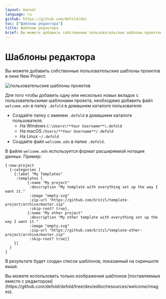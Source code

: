 ```yaml
---
layout: manual
language: ru
github: https://github.com/defold/doc
toc: ["Шаблоны редактора"]
title: Шаблоны редактора
brief: Вы можете добавить собственные пользовательские шаблоны проектов в окне New Project.
---
```


# Шаблоны редактора

Вы можете добавить собственные пользовательские шаблоны проектов в окне New Project:

![пользовательские шаблоны проектов](/manuals/images/editor/custom_project_templates.png)

Для того чтобы добавить одну или несколько новых вкладок с пользовательскими шаблонами проекта, необходимо добавить файл `welcome.edn` в папку `.defold` в домашнем каталоге пользователя:

* Создайте папку с именем `.defold` в домашнем каталоге пользователя.
  * На Windows `C:\Users\**Your Username**\.defold`
  * На macOS `/Users/**Your Username**/.defold`
  * На Linux `~/.defold`
* Создайте файл `welcome.edn` в папке `.defold`.

В файле `welcome.edn` используется формат расширяемой нотации данных. Пример:

```
{:new-project
  {:categories [
    {:label "My Templates"
     :templates [
          {:name "My project"
           :description "My template with everything set up the way I want it."
           :image "empty.svg"
           :zip-url "https://github.com/britzl/template-project/archive/master.zip"
           :skip-root? true},
          {:name "My other project"
           :description "My other template with everything set up the way I want it."
           :image "empty.svg"
           :zip-url "https://github.com/britzl/template-other-project/archive/master.zip"
           :skip-root? true}]
    }]
  }
}
```

В результате будет создан список шаблонов, показанный на скриншоте выше.

<div class='sidenote' markdown='1'>
Вы можете использовать только изображения шаблонов [поставляемые вместе с редактором](https://github.com/defold/defold/tree/dev/editor/resources/welcome/images).
</div>
